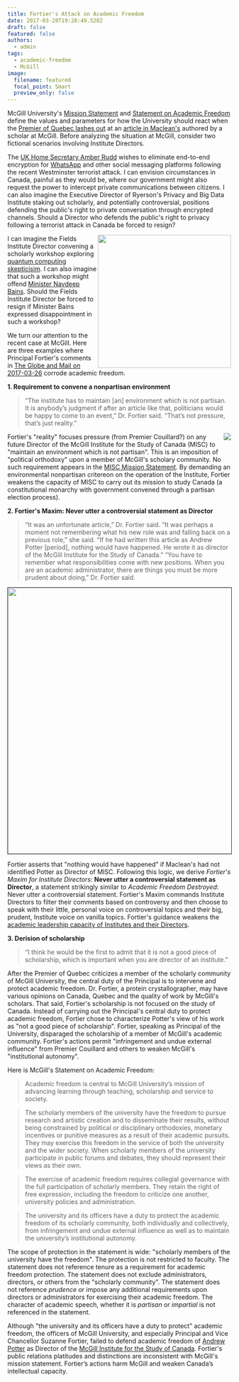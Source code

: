 ```yaml
---
title: Fortier's Attack on Academic Freedom
date: 2017-03-28T19:28:49.528Z
draft: false
featured: false
authors:
  - admin
tags:
  - academic-freedom
  - McGill
image:
  filename: featured
  focal_point: Smart
  preview_only: false
---
```


McGill University's [Mission Statement](https://www.mcgill.ca/misc/) and [Statement on Academic Freedom](https://www.mcgill.ca/secretariat/statement-academic-freedom) define the values and parameters for how the University should react when the [Premier of Quebec lashes out](http://www.cbc.ca/news/canada/montreal/quebec-premier-lashes-out-at-maclean-s-for-suggesting-province-is-in-state-of-serious-dysfunction-1.4034456) at an [article in Maclean's](http://www.macleans.ca/news/canada/how-a-snowstorm-exposed-quebecs-real-problem-social-malaise/) authored by a scholar at McGill. Before analyzing the situation at McGill, consider two fictional scenarios involving Institute Directors. 

The [UK Home Secretary Amber Rudd](http://www.telegraph.co.uk/news/2017/03/26/home-secretary-amber-rudd-whatsapp-gives-terrorists-place-hide/) wishes to eliminate end-to-end encryption for [WhatsApp](https://www.whatsapp.com/) and other social messaging platforms following the recent Westminster terrorist attack. I can envision circumstances in Canada, painful as they would be, where our government might also request the power to intercept private communications between citizens.  I can also imagine the Executive Director of Ryerson's Privacy and Big Data Institute staking out scholarly, and potentially controversial, positions defending the public's right to private conversation through encrypted channels. Should a Director who defends the public's right to privacy following a terrorist attack in Canada be forced to resign?

<img src="https://wwejubwfy.s3.amazonaws.com/Canadian_Prime_Minister_Justin_Trudeau_schools_reporter_on_quantum_computing_during_press_conference_-_YouTube_2017-03-28_01-33-47.png" align="right" width ="300">

I can imagine the Fields Institute Director convening a scholarly workshop exploring [quantum computing skepticisim](https://gilkalai.wordpress.com/category/quantum/). I can also imagine that such a workshop might offend [Minister Navdeep Bains](http://quantumvalleyinvestments.com/quantum-technologies-national-priority-canada/). Should the Fields Institute Director be forced to resign if Minister Bains expressed disappointment in such a workshop?


We turn our attention to the recent case at McGill. Here are three examples where Principal Fortier's comments in [The Globe and Mail on 2017-03-26](http://www.theglobeandmail.com/news/national/mcgill-principal-defends-necessity-of-andrew-potters-resignation/article34431888/) corrode academic freedom.

**1. Requirement to convene a nonpartisan environment**  

>“The institute has to maintain [an] environment which is not partisan. It is anybody’s judgment if after an article like that, politicians would be happy to come to an event,” Dr. Fortier said. “That’s not pressure, that’s just reality.”
<img src="https://wwejubwfy.s3.amazonaws.com/McGill_Institute_for_the_Study_of_Canada__McGill_Institute_for_the_Study_of_Canada_-_McGill_University_2017-03-27_23-13-56.png" align="right">

Fortier's "reality" focuses pressure (from Premier Couillard?) on any future Director of the McGill Institute for the Study of Canada (MISC) to "maintain an environment which is not partisan". This is an imposition of "political orthodoxy" upon a member of McGill's scholary community.  No such requirement appears in the [MISC Mission Statement](https://www.mcgill.ca/misc/about/mission). By demanding an environmental nonpartisan critereon on the operation of the Institute, Fortier weakens the capacity of MISC to carry out its mission to study Canada (a constitutional monarchy with government convened through a partisan election process).

**2. Fortier's Maxim: Never utter a controversial statement as Director**

>“It was an unfortunate article,” Dr. Fortier said. “It was perhaps a moment not remembering what his new role was and falling back on a previous role,” she said. “If he had written this article as Andrew Potter [period], nothing would have happened. He wrote it as director of the McGill Institute for the Study of Canada.” “You have to remember what responsibilities come with new positions. When you are an academic administrator, there are things you must be more prudent about doing,” Dr. Fortier said.


<img src ="https://wwejubwfy.s3.amazonaws.com/How_a_snowstorm_exposed_Quebecs_real_problem_social_malaise_-_Macleans.ca_2017-03-27_23-37-58.png" align="middle" width="600" border="1">

Fortier asserts that "nothing would have happened" if Maclean's had not identified Potter as Director of MISC. Following this logic, we derive *Fortier's Maxim for Institute Directors*: **Never utter a controversial statement as Director**, a statement strikingly similar to *Academic Freedom Destroyed*: Never utter a controversial statement. Fortier's Maxim commands Institute Directors to filter their comments based on controversy and then choose to speak with their little, personal voice on controversial topics and their big, prudent, Institute voice on vanilla topics. Fortier's guidance weakens the [academic leadership capacity of Institutes and their Directors](https://library.ias.edu/files/UsefulnessHarpers.pdf).

**3. Derision of scholarship**

>“I think he would be the first to admit that it is not a good piece of scholarship, which is important when you are director of an institute.”

After the Premier of Quebec criticizes a member of the scholarly community of McGill University, the central duty of the Principal is to intervene and protect academic freedom. Dr. Fortier, a protein crystallographer, may have various opinions on Canada, Quebec and the quality of work by McGill's scholars. That said, Fortier's scholarship is not focused on the study of Canada. Instead of carrying out the Principal's central duty to protect academic freedom, Fortier chose to characterize Potter's view of his work as "not a good piece of scholarship". Fortier, speaking as Principal of the University, disparaged the scholarship of a member of McGill's academic community. Fortier's actions permit "infringement and undue external influence" from Premier Couillard and others to weaken McGill's "institutional autonomy".

Here is McGill's Statement on Academic Freedom:

>Academic freedom is central to McGill University’s mission of advancing learning through teaching, scholarship and service to society.

>The scholarly members of the university have the freedom to pursue research and artistic creation and to disseminate their results, without being constrained by political or disciplinary orthodoxies, monetary incentives or punitive measures as a result of their academic pursuits. They may exercise this freedom in the service of both the university and the wider society. When scholarly members of the university participate in public forums and debates, they should represent their views as their own.

>The exercise of academic freedom requires collegial governance with the full participation of scholarly members. They retain the right of free expression, including the freedom to criticize one another, university policies and administration.

>The university and its officers have a duty to protect the academic freedom of its scholarly community, both individually and collectively, from infringement and undue external influence as well as to maintain the university’s institutional autonomy.

The scope of protection in the statement is wide: "scholarly members of the university have the freedom". The protection is not restricted to faculty. The statement does not reference tenure as a requirement for academic freedom protection. The statement does not exclude administrators, directors, or others from the "scholarly community". The statement does not reference *prudence* or impose any additional requirements upon directors or administrators for exercising their academic freedom. The character of academic speech, whether it is *partisan* or *impartial* is not referenced in the statement. 

Although "the university and its officers have a duty to protect" academic freedom, the officers of McGill University, and especially Principal and Vice Chancellor Suzanne Fortier, failed to defend academic freedom of [Andrew Potter](https://twitter.com/jandrewpotter/status/844910434281050112) as Director of the [McGill Institute for the Study of Canada](https://www.mcgill.ca/misc/). Fortier's public relations platitudes and distinctions are inconsistent with McGill's mission statement. Fortier’s actions harm McGill and weaken Canada’s intellectual capacity.
